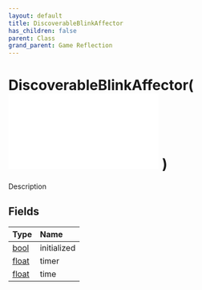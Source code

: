 ```yaml
---
layout: default
title: DiscoverableBlinkAffector
has_children: false
parent: Class
grand_parent: Game Reflection
---
```

# DiscoverableBlinkAffector( ![ AffectorLambda ](/game-reflection/classes/affector_lambda.md) )
Description 

## Fields
| Type | Name |
|:-------------|:--------------|
| [bool](/game-reflection/components/bool.md) | initialized |
| [float](/game-reflection/components/float.md) | timer |
| [float](/game-reflection/components/float.md) | time |

